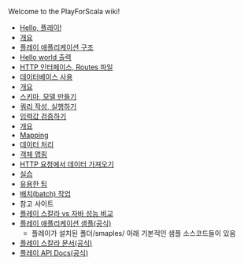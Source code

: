 Welcome to the PlayForScala wiki!

 - [Hello, 플레이!](https://github.com/kpug/playforscala/blob/master/wiki/Hello%20플레이.md)
  - [개요](https://github.com/kpug/playforscala/blob/master/wiki/Hello%20플레이.md#개요)
  - [플레이 애플리케이션 구조](https://github.com/kpug/playforscala/blob/master/wiki/Hello%20플레이.md#플레이-애플리케이션-구조)
  - [Hello world 출력](https://github.com/kpug/playforscala/blob/master/wiki/Hello%20플레이.md#hello-world-출력)
 - [HTTP 인터페이스, Routes 파일](https://github.com/kpug/playforscala/blob/master/wiki/Chapter4.md)
 - [데이터베이스 사용](https://github.com/kpug/playforscala/blob/master/wiki/데이터베이스%20사용.md)
  - [개요](https://github.com/kpug/playforscala/blob/master/wiki/데이터베이스%20사용.md#개요) 
  - [스키마, 모델 만들기](https://github.com/kpug/playforscala/blob/master/wiki/데이터베이스%20사용.md#스키마-모델-만들기)
  - [쿼리 작성, 실행하기](https://github.com/kpug/playforscala/blob/master/wiki/데이터베이스%20사용.md#쿼리-작성-실행)
 - [입력값 검증하기](https://github.com/kpug/playforscala/blob/master/wiki/입력값%20검증하기.md)
  - [개요](https://github.com/kpug/playforscala/blob/master/wiki/입력값%20검증하기.md#개요)
  - [Mapping](https://github.com/kpug/playforscala/blob/master/wiki/입력값%20검증하기.md#맵핑mapping)
  - [데이터 처리](https://github.com/kpug/playforscala/blob/master/wiki/입력값%20검증하기.md#데이터-처리)
  - [객체 맵핑](https://github.com/kpug/playforscala/blob/master/wiki/입력값%20검증하기.md#객체-맵핑-가장-많이-쓰는-방법)
  - [HTTP 요청에서 데이터 가져오기](https://github.com/kpug/playforscala/blob/master/wiki/입력값%20검증하기.md#http-요청에서-값-가져오기)
  - [실습](https://github.com/kpug/playforscala/blob/master/wiki/입력값%20검증하기.md#실습-예제)
 - [유용한 팁](https://github.com/kpug/playforscala/blob/master/wiki/유용한%20팁.md)
  - [배치(batch) 작업](https://github.com/kpug/playforscala/blob/master/wiki/유용한%20팁.md#배치-작업)
 - 참고 사이트
  - [플레이 스칼라 vs 자바 성능 비교](http://playframework.github.io/prune/) 
  - [플레이 애플리케이션 샘플(공식)](https://www.playframework.com/documentation/2.0/Samples)
    - 플레이가 설치된 폴더/smaples/ 아래 기본적인 샘플 소스코드들이 있음
  - [플레이 스칼라 문서(공식)](https://www.playframework.com/documentation/2.3.x/ScalaHome)
  - [플레이 API Docs(공식)](https://www.playframework.com/documentation/2.0.x/api/scala/index.html#package)
